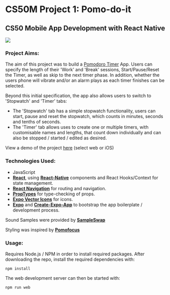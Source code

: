 # CS50M Project 1: Pomo-do-it

## CS50 Mobile App Development with React Native

![](./pomo-do-it3.png)

### Project Aims:

The aim of this project was to build a [Pomodoro Timer](https://en.wikipedia.org/wiki/Pomodoro_Technique) App. Users can specify the length of their 'Work' and 'Break' sessions, Start/Pause/Reset the Timer, as well as skip to the next timer phase. In addition, whether the users phone will vibrate and/or an alarm plays as each timer finishes can be selected.

Beyond this initial specification, the app also allows users to switch to 'Stopwatch' and 'Timer' tabs:

- The 'Stopwatch' tab has a simple stopwatch functionality, users can start, pause and reset the stopwatch, which counts in minutes, seconds and tenths of seconds.
- The 'Timer' tab allows uses to create one or multiple timers, with customisable names and lengths, that count down individually and can also be stopped / started / edited as desired.

View a demo of the project [here](https://snack.expo.dev/@plcoster/pomo-do-it) (select web or iOS)

### Technologies Used:

- JavaScript
- **[React](https://reactjs.org/)**, using **[React-Native](https://reactnative.dev/)** components and React Hooks/Context for state management.
- **[React Navigation](https://reactnavigation.org/)** for routing and navigation.
- **[PropTypes](https://reactjs.org/docs/typechecking-with-proptypes.html)** for type-checking of props.
- **[Expo Vector Icons](https://docs.expo.dev/guides/icons/)** for icons.
- **[Expo](https://expo.dev/)** and **[Create-Expo-App](https://www.npmjs.com/package/create-expo-app)** to bootstrap the app boilerplate / development process.

Sound Samples were provided by **[SampleSwap](https://sampleswap.org/)**

Styling was inspired by **[Pomofocus](https://pomofocus.io/)**

### Usage:

Requires Node.js / NPM in order to install required packages. After downloading the repo, install the required dependencies with:

`npm install`

The web development server can then be started with:

`npm run web`
